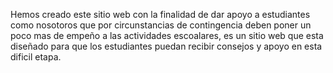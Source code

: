 Hemos creado este sitio web con la finalidad de dar apoyo a estudiantes como nosotoros que por circunstancias de contingencia deben poner un poco mas de empeño a las actividades escoalares, es un sitio web que esta diseñado para que los estudiantes puedan recibir consejos y apoyo en esta dificil etapa.
